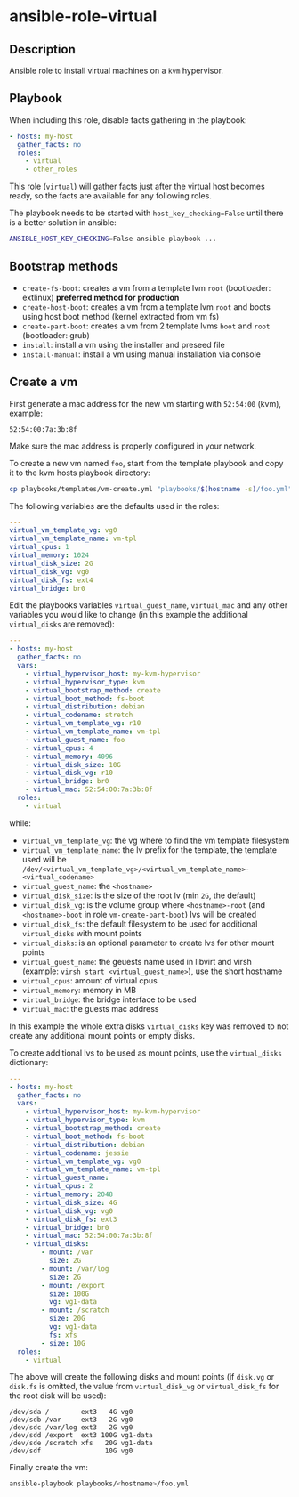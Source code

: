 # ansible-role-virtual

## Description

Ansible role to install virtual machines on a `kvm` hypervisor.

## Playbook

When including this role, disable facts gathering in the playbook:

```yaml
- hosts: my-host
  gather_facts: no
  roles:
    - virtual
    - other_roles
```

This role (`virtual`) will gather facts just after the virtual host becomes ready, so the facts are available for any following roles.

The playbook needs to be started with `host_key_checking=False` until there is a better solution in ansible:

```sh
ANSIBLE_HOST_KEY_CHECKING=False ansible-playbook ...
```

## Bootstrap methods

- `create-fs-boot`: creates a vm from a template lvm `root` (bootloader: extlinux) **preferred method for production**
- `create-host-boot`: creates a vm from a template lvm `root` and boots using host boot method (kernel extracted from vm fs)
- `create-part-boot`: creates a vm from 2 template lvms `boot` and `root` (bootloader: grub)
- `install`: install a vm using the installer and preseed file
- `install-manual`: install a vm using manual installation via console


## Create a vm

First generate a mac address for the new vm starting with `52:54:00` (kvm), example:

```
52:54:00:7a:3b:8f
```

Make sure the mac address is properly configured in your network.

To create a new vm named `foo`, start from the template playbook and copy it to the kvm hosts playbook directory:

```sh
cp playbooks/templates/vm-create.yml "playbooks/$(hostname -s)/foo.yml"
```

The following variables are the defaults used in the roles:

```yml
---
virtual_vm_template_vg: vg0
virtual_vm_template_name: vm-tpl
virtual_cpus: 1
virtual_memory: 1024
virtual_disk_size: 2G
virtual_disk_vg: vg0
virtual_disk_fs: ext4
virtual_bridge: br0
```

Edit the playbooks variables `virtual_guest_name`, `virtual_mac` and any other variables you would like to change (in this example the additional `virtual_disks` are removed):

```yml
---
- hosts: my-host
  gather_facts: no
  vars:
    - virtual_hypervisor_host: my-kvm-hypervisor
    - virtual_hypervisor_type: kvm
    - virtual_bootstrap_method: create
    - virtual_boot_method: fs-boot
    - virtual_distribution: debian
    - virtual_codename: stretch
    - virtual_vm_template_vg: r10
    - virtual_vm_template_name: vm-tpl
    - virtual_guest_name: foo
    - virtual_cpus: 4
    - virtual_memory: 4096
    - virtual_disk_size: 10G
    - virtual_disk_vg: r10
    - virtual_bridge: br0
    - virtual_mac: 52:54:00:7a:3b:8f
  roles:
    - virtual
```

while:

- `virtual_vm_template_vg`: the vg where to find the vm template filesystem
- `virtual_vm_template_name`: the lv prefix for the template, the template used will be `/dev/<virtual_vm_template_vg>/<virtual_vm_template_name>-<virtual_codename>`
- `virtual_guest_name`: the `<hostname>`
- `virtual_disk_size`: is the size of the root lv (min `2G`, the default)
- `virtual_disk_vg`: is the volume group where `<hostname>-root` (and `<hostname>-boot` in role `vm-create-part-boot`) lvs will be created
- `virtual_disk_fs`: the default filesystem to be used for additional `virtual_disks` with mount points
- `virtual_disks`: is an optional parameter to create lvs for other mount points
- `virtual_guest_name`: the geuests name used in libvirt and virsh (example: `virsh start <virtual_guest_name>`), use the short hostname
- `virtual_cpus`: amount of virtual cpus
- `virtual_memory`: memory in MB
- `virtual_bridge`: the bridge interface to be used
- `virtual_mac`: the guests mac address

In this example the whole extra disks `virtual_disks` key was removed to not create any additional mount points or empty disks.

To create additional lvs to be used as mount points, use the `virtual_disks` dictionary:

```yml
---
- hosts: my-host
  gather_facts: no
  vars:
    - virtual_hypervisor_host: my-kvm-hypervisor
    - virtual_hypervisor_type: kvm
    - virtual_bootstrap_method: create
    - virtual_boot_method: fs-boot
    - virtual_distribution: debian
    - virtual_codename: jessie
    - virtual_vm_template_vg: vg0
    - virtual_vm_template_name: vm-tpl
    - virtual_guest_name:
    - virtual_cpus: 2
    - virtual_memory: 2048
    - virtual_disk_size: 4G
    - virtual_disk_vg: vg0
    - virtual_disk_fs: ext3
    - virtual_bridge: br0
    - virtual_mac: 52:54:00:7a:3b:8f
    - virtual_disks:
        - mount: /var
          size: 2G
        - mount: /var/log
          size: 2G
        - mount: /export
          size: 100G
          vg: vg1-data
        - mount: /scratch
          size: 20G
          vg: vg1-data
          fs: xfs
        - size: 10G
  roles:
    - virtual
```

The above will create the following disks and mount points (if `disk.vg` or  `disk.fs` is omitted, the value from `virtual_disk_vg` or `virtual_disk_fs` for the root disk will be used):

```
/dev/sda /        ext3   4G vg0
/dev/sdb /var     ext3   2G vg0
/dev/sdc /var/log ext3   2G vg0
/dev/sdd /export  ext3 100G vg1-data
/dev/sde /scratch xfs   20G vg1-data
/dev/sdf                10G vg0
```

Finally create the vm:

```sh
ansible-playbook playbooks/<hostname>/foo.yml
```
